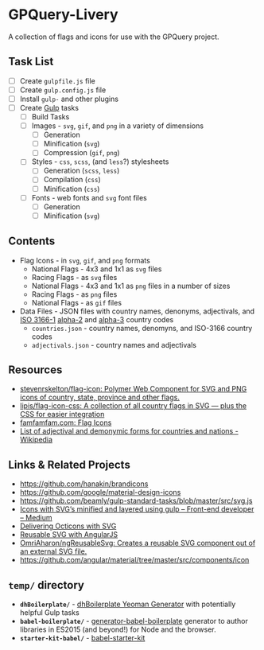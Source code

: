 # GPQuery-Livery

A collection of flags and icons for use with the GPQuery project.

## Task List

 - [ ] Create `gulpfile.js` file
 - [ ] Create `gulp.config.js` file
 - [ ] Install `gulp-` and other plugins
 - [ ] Create [Gulp](gulpjs.com) tasks
   - [ ] Build Tasks
   - [ ] Images - `svg`, `gif`, and `png` in a variety of dimensions
     - [ ] Generation
     - [ ] Minification (`svg`)
     - [ ] Compression (`gif`, `png`)
   - [ ] Styles - `css`, `scss`, (and `less`?) stylesheets
     - [ ] Generation (`scss`, `less`)
     - [ ] Compilation (`css`)
     - [ ] Minification (`css`)
   - [ ] Fonts - web fonts and `svg` font files
     - [ ] Generation
     - [ ] Minification (`svg`)

## Contents

 - Flag Icons - in `svg`, `gif`, and `png` formats
   - National Flags - 4x3 and 1x1 as `svg` files
   - Racing Flags - as `svg` files
   - National Flags - 4x3 and 1x1 as `png` files in a number of sizes
   - Racing Flags - as `png` files
   - National Flags - as `gif` files
 - Data Files - JSON files with country names, denonyms, adjectivals, and [ISO 3166-1](https://en.wikipedia.org/wiki/ISO_3166-1) [alpha-2](https://en.wikipedia.org/wiki/ISO_3166-1_alpha-2) and [alpha-3](https://en.wikipedia.org/wiki/ISO_3166-1_alpha-3) country codes
   - `countries.json` - country names, denomyns, and ISO-3166 country codes
   - `adjectivals.json` - country names and adjectivals

## Resources

 - [stevenrskelton/flag-icon: Polymer Web Component for SVG and PNG icons of country, state, province and other flags.](https://github.com/stevenrskelton/flag-icon)
 - [lipis/flag-icon-css: A collection of all country flags in SVG — plus the CSS for easier integration](https://github.com/lipis/flag-icon-css)
 - [famfamfam.com: Flag Icons](http://www.famfamfam.com/lab/icons/flags/)
 - [List of adjectival and demonymic forms for countries and nations - Wikipedia](https://en.wikipedia.org/wiki/List_of_adjectival_and_demonymic_forms_for_countries_and_nations)

## Links & Related Projects

 - https://github.com/hanakin/brandicons
 - https://github.com/google/material-design-icons
 - https://github.com/beamly/gulp-standard-tasks/blob/master/src/svg.js
 - [Icons with SVG’s minified and layered using gulp – Front-end developer – Medium](https://medium.com/front-end-developers/icons-with-svg-s-minified-and-layered-using-gulp-cc023bdd7c50#.btpjb1jm6)
 - [Delivering Octicons with SVG](https://github.com/blog/2112-delivering-octicons-with-svg)
 - [Reusable SVG with AngularJS](http://omriaharon.blogspot.co.il/?_sm_au_=iVVBMQZ47Nss2nP3)
 - [OmriAharon/ngReusableSvg: Creates a reusable SVG component out of an external SVG file.](https://github.com/OmriAharon/ngReusableSvg)
 - https://github.com/angular/material/tree/master/src/components/icon

## `temp/` directory

 - __`dhBoilerplate/`__ - [dhBoilerplate Yeoman Generator](https://github.com/davidhellmann/generator-dhBoilerplate) with potentially helpful Gulp tasks
 - __`babel-boilerplate/`__ - [generator-babel-boilerplate](https://github.com/babel/generator-babel-boilerplate) generator to author libraries in ES2015 (and beyond!) for Node and the browser.
 - __`starter-kit-babel/`__ - [babel-starter-kit](https://github.com/kriasoft/babel-starter-kit)
